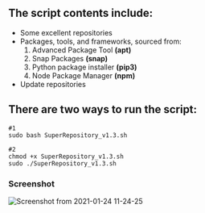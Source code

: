 ## The script contents include:
- Some excellent repositories
- Packages, tools, and frameworks, sourced from: 
  1. Advanced Package Tool __(apt)__
  1. Snap Packages __(snap)__
  1. Python package installer __(pip3)__
  1. Node Package Manager __(npm)__
- Update repositories

## There are two ways to run the script:
```
#1
sudo bash SuperRepository_v1.3.sh

#2
chmod +x SuperRepository_v1.3.sh
sudo ./SuperRepository_v1.3.sh
```
### Screenshot
![Screenshot from 2021-01-24 11-24-25](https://user-images.githubusercontent.com/34133187/105626180-ec432380-5e36-11eb-9c0d-107a4cf69f86.png)
